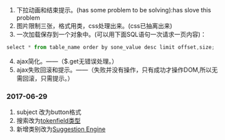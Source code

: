 1. 下拉动画和结束提示。(has some problem to be solving):has slove this problem
2. 图片限制三张，格式用类，css处理出来。(css已抽离出来)
3. 一次加载保存到一个对象中。(可以用下面SQL语句一次请求一页内容)：
```javascript
select * from table_name order by sone_value desc limit offset,size;
```
4. ajax简化。——（$.get无错误处理。）
5. ajax失败回滚和提示。——（失败并没有操作，只有成功才操作DOM,所以无需回滚，只需提示。）

### 2017-06-29
1. subject 改为button格式
2. 搜索改为[tokenfield类型](https://sliptree.github.io/bootstrap-tokenfield/)
3. 新增类别改为[Suggestion Engine](http://twitter.github.io/typeahead.js/examples/)
